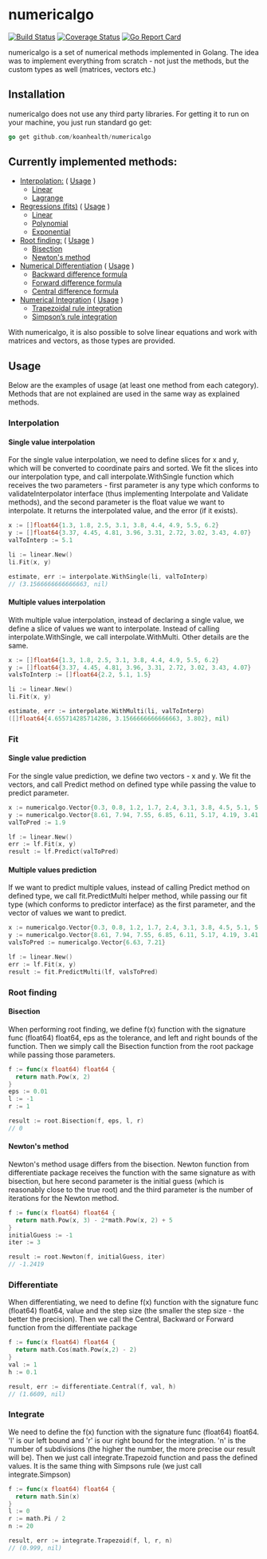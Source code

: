 # numericalgo

[![Build Status](https://travis-ci.org/koanhealth/numericalgo.svg?branch=master)](https://travis-ci.org/koanhealth/numericalgo)
[![Coverage Status](https://coveralls.io/repos/github/koanhealth/numericalgo/badge.svg?branch=master)](https://coveralls.io/github/koanhealth/numericalgo?branch=master)
[![Go Report Card](https://goreportcard.com/badge/github.com/koanhealth/numericalgo)](https://goreportcard.com/report/github.com/koanhealth/numericalgo)

numericalgo is a set of numerical methods implemented in Golang. The idea was to implement everything from scratch - not just the methods, but the custom types as well (matrices, vectors etc.)

## Installation
numericalgo does not use any third party libraries. For getting it to run on your machine, you just run standard go get:
```go
go get github.com/koanhealth/numericalgo
```

## Currently implemented methods:

- [Interpolation:](https://github.com/koanhealth/numericalgo/tree/master/interpolate) ( [Usage](https://github.com/koanhealth/numericalgo#interpolation) )
  - [Linear](https://github.com/koanhealth/numericalgo/tree/master/interpolate/linear)
  - [Lagrange](https://github.com/koanhealth/numericalgo/tree/master/interpolate/lagrange)
- [Regressions (fits)](https://github.com/koanhealth/numericalgo/tree/master/fit) ( [Usage](https://github.com/koanhealth/numericalgo#fit) )
  - [Linear](https://github.com/koanhealth/numericalgo/tree/master/fit/linear)
  - [Polynomial](https://github.com/koanhealth/numericalgo/tree/master/fit/poly)
  - [Exponential](https://github.com/koanhealth/numericalgo/tree/master/fit/exponential)
- [Root finding:](https://github.com/koanhealth/numericalgo/tree/master/root) ( [Usage](https://github.com/koanhealth/numericalgo#root-finding) )
  - [Bisection](https://github.com/koanhealth/numericalgo/tree/master/root)
  - [Newton's method](https://github.com/koanhealth/numericalgo/tree/master/root)
- [Numerical Differentiation](https://github.com/koanhealth/numericalgo/tree/master/differentiate) ( [Usage](https://github.com/koanhealth/numericalgo#differentiate) )
  - [Backward difference formula](https://github.com/koanhealth/numericalgo/tree/master/differentiate)
  - [Forward difference formula](https://github.com/koanhealth/numericalgo/tree/master/differentiate)
  - [Central difference formula](https://github.com/koanhealth/numericalgo/tree/master/differentiate)
- [Numerical Integration](https://github.com/koanhealth/numericalgo/tree/master/integrate) ( [Usage](https://github.com/koanhealth/numericalgo#integrate) )
  - [Trapezoidal rule integration](https://github.com/koanhealth/numericalgo/tree/master/integrate)
  - [Simpson’s rule integration](https://github.com/koanhealth/numericalgo/tree/master/integrate)

With numericalgo, it is also possible to solve linear equations and work with matrices and vectors, as those types are provided.

## Usage
Below are the examples of usage (at least one method from each category). Methods that are not explained are used in the same way as explained methods.

### Interpolation

#### Single value interpolation
For the single value interpolation, we need to define slices for x and y, which will be converted to coordinate pairs and sorted. We fit the slices into our interpolation type, and call interpolate.WithSingle function which receives the two parameters - first parameter is any type which conforms to validateInterpolator interface (thus implementing Interpolate and Validate methods), and the second parameter is the float value we want to interpolate. It returns the interpolated value, and the error (if it exists).

```go
x := []float64{1.3, 1.8, 2.5, 3.1, 3.8, 4.4, 4.9, 5.5, 6.2}
y := []float64{3.37, 4.45, 4.81, 3.96, 3.31, 2.72, 3.02, 3.43, 4.07}
valToInterp := 5.1

li := linear.New()
li.Fit(x, y)

estimate, err := interpolate.WithSingle(li, valToInterp)
// (3.1566666666666663, nil)
```

#### Multiple values interpolation
With multiple value interpolation, instead of declaring a single value, we define a slice of values we want to interpolate. Instead of calling interpolate.WithSingle, we call interpolate.WithMulti. Other details are the same.

```go
x := []float64{1.3, 1.8, 2.5, 3.1, 3.8, 4.4, 4.9, 5.5, 6.2}
y := []float64{3.37, 4.45, 4.81, 3.96, 3.31, 2.72, 3.02, 3.43, 4.07}
valsToInterp := []float64{2.2, 5.1, 1.5}

li := linear.New()
li.Fit(x, y)

estimate, err := interpolate.WithMulti(li, valToInterp)
([]float64{4.655714285714286, 3.1566666666666663, 3.802}, nil)
```

### Fit

#### Single value prediction
For the single value prediction, we define two vectors - x and y. We fit the vectors, and call Predict method on defined type while passing the value to predict parameter.

```go
x := numericalgo.Vector{0.3, 0.8, 1.2, 1.7, 2.4, 3.1, 3.8, 4.5, 5.1, 5.8, 6.5}
y := numericalgo.Vector{8.61, 7.94, 7.55, 6.85, 6.11, 5.17, 4.19, 3.41, 2.63, 1.77, 0.89}
valToPred := 1.9

lf := linear.New()
err := lf.Fit(x, y)
result := lf.Predict(valToPred)
```

#### Multiple values prediction
If we want to predict multiple values, instead of calling Predict method on defined type, we call fit.PredictMulti helper method, while passing our fit type (which conforms to predictor interface) as the first parameter, and the vector of values we want to predict.

```go
x := numericalgo.Vector{0.3, 0.8, 1.2, 1.7, 2.4, 3.1, 3.8, 4.5, 5.1, 5.8, 6.5}
y := numericalgo.Vector{8.61, 7.94, 7.55, 6.85, 6.11, 5.17, 4.19, 3.41, 2.63, 1.77, 0.89}
valsToPred := numericalgo.Vector{6.63, 7.21}

lf := linear.New()
err := lf.Fit(x, y)
result := fit.PredictMulti(lf, valsToPred)
```

### Root finding
#### Bisection
When performing root finding, we define f(x) function with the signature func (float64) float64, eps as the tolerance, and left and right bounds of the function. Then we simply call the Bisection function from the root package while passing those parameters.

```go
f := func(x float64) float64 {
  return math.Pow(x, 2)
}
eps := 0.01
l := -1
r := 1

result := root.Bisection(f, eps, l, r)
// 0
```
#### Newton's method
Newton's method usage differs from the bisection. Newton function from differentiate package receives the function with the same signature as with bisection, but here second parameter is the initial guess (which is reasonably close to the true root) and the third parameter is the number of iterations for the Newton method.

```go
f := func(x float64) float64 {
  return math.Pow(x, 3) - 2*math.Pow(x, 2) + 5
}
initialGuess := -1
iter := 3

result := root.Newton(f, initialGuess, iter)
// -1.2419
```

### Differentiate
When differentiating, we need to define f(x) function with the signature func (float64) float64, value and the step size (the smaller the step size - the better the precision). Then we call the Central, Backward or Forward function from the differentiate package

```go
f := func(x float64) float64 {
  return math.Cos(math.Pow(x,2) - 2)
}
val := 1
h := 0.1

result, err := differentiate.Central(f, val, h)
// (1.6609, nil)
```


### Integrate
We need to define the f(x) function with the signature func (float64) float64. 'l' is our left bound and 'r' is our right bound for the integration. 'n' is the number of subdivisions (the higher the number, the more precise our result will be). Then we just call integrate.Trapezoid function and pass the defined values. It is the same thing with Simpsons rule (we just call integrate.Simpson)

```go
f := func(x float64) float64 {
  return math.Sin(x)
}
l := 0
r := math.Pi / 2
n := 20

result, err := integrate.Trapezoid(f, l, r, n)
// (0.999, nil)
```
